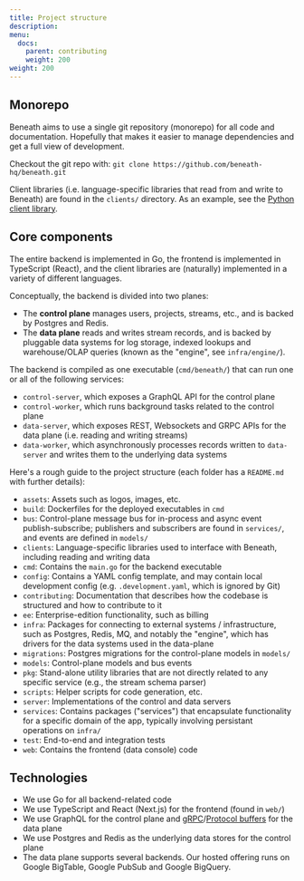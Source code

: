 ```yaml
---
title: Project structure
description:
menu:
  docs:
    parent: contributing
    weight: 200
weight: 200
---
```


## Monorepo

Beneath aims to use a single git repository (monorepo) for all code and documentation. Hopefully that makes it easier to manage dependencies and get a full view of development.

Checkout the git repo with: `git clone https://github.com/beneath-hq/beneath.git`

Client libraries (i.e. language-specific libraries that read from and write to Beneath) are found in the `clients/` directory. As an example, see the [Python client library](https://github.com/beneath-hq/beneath/tree/master/clients/python).

## Core components

The entire backend is implemented in Go, the frontend is implemented in TypeScript (React), and the client libraries are (naturally) implemented in a variety of different languages.

Conceptually, the backend is divided into two planes:

- The **control plane** manages users, projects, streams, etc., and is backed by Postgres and Redis.
- The **data plane** reads and writes stream records, and is backed by pluggable data systems for log storage, indexed lookups and warehouse/OLAP queries (known as the "engine", see `infra/engine/`).

The backend is compiled as one executable (`cmd/beneath/`) that can run one or all of the following services:

- `control-server`, which exposes a GraphQL API for the control plane
- `control-worker`, which runs background tasks related to the control plane
- `data-server`, which exposes REST, Websockets and GRPC APIs for the data plane (i.e. reading and writing streams)
- `data-worker`, which asynchronously processes records written to `data-server` and writes them to the underlying data systems

Here's a rough guide to the project structure (each folder has a `README.md` with further details):

- `assets`: Assets such as logos, images, etc.
- `build`: Dockerfiles for the deployed executables in `cmd`
- `bus`: Control-plane message bus for in-process and async event publish-subscribe; publishers and subscribers are found in `services/`, and events are defined in `models/`
- `clients`: Language-specific libraries used to interface with Beneath, including reading and writing data
- `cmd`: Contains the `main.go` for the backend executable
- `config`: Contains a YAML config template, and may contain local development config (e.g. `.development.yaml`, which is ignored by Git)
- `contributing`: Documentation that describes how the codebase is structured and how to contribute to it
- `ee`: Enterprise-edition functionality, such as billing
- `infra`: Packages for connecting to external systems / infrastructure, such as Postgres, Redis, MQ, and notably the "engine", which has drivers for the data systems used in the data-plane
- `migrations`: Postgres migrations for the control-plane models in `models/`
- `models`: Control-plane models and bus events
- `pkg`: Stand-alone utility libraries that are not directly related to any specific service (e.g., the stream schema parser)
- `scripts`: Helper scripts for code generation, etc.
- `server`: Implementations of the control and data servers
- `services`: Contains packages ("services") that encapsulate functionality for a specific domain of the app, typically involving persistant operations on `infra/`
- `test`: End-to-end and integration tests
- `web`: Contains the frontend (data console) code

## Technologies

- We use Go for all backend-related code
- We use TypeScript and React (Next.js) for the frontend (found in `web/`)
- We use GraphQL for the control plane and [gRPC](https://grpc.io/)/[Protocol buffers](https://developers.google.com/protocol-buffers/) for the data plane
- We use Postgres and Redis as the underlying data stores for the control plane
- The data plane supports several backends. Our hosted offering runs on Google BigTable, Google PubSub and Google BigQuery.
